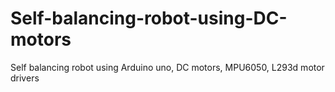# Self-balancing-robot-using-DC-motors
Self balancing robot using Arduino uno, DC motors, MPU6050, L293d motor drivers
